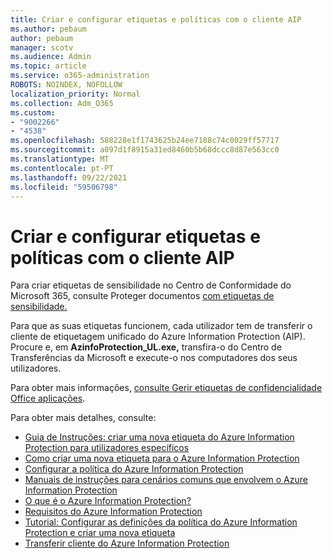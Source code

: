 ```yaml
---
title: Criar e configurar etiquetas e políticas com o cliente AIP
ms.author: pebaum
author: pebaum
manager: scotv
ms.audience: Admin
ms.topic: article
ms.service: o365-administration
ROBOTS: NOINDEX, NOFOLLOW
localization_priority: Normal
ms.collection: Adm_O365
ms.custom:
- "9002266"
- "4538"
ms.openlocfilehash: 588228e1f1743625b24ee7188c74c0029ff57717
ms.sourcegitcommit: a097d1f8915a31ed8460b5b68dccc8d87e563cc0
ms.translationtype: MT
ms.contentlocale: pt-PT
ms.lasthandoff: 09/22/2021
ms.locfileid: "59506798"
---
```

# <a name="creating-and-configuring-labels-and-policies-with-aip-client"></a>Criar e configurar etiquetas e políticas com o cliente AIP

Para criar etiquetas de sensibilidade no Centro de Conformidade do Microsoft 365, consulte Proteger documentos [com etiquetas de sensibilidade.](https://docs.microsoft.com/microsoft-365/business-video/create-sensitivity-labels)

Para que as suas etiquetas funcionem, cada utilizador tem de transferir o cliente de etiquetagem unificado do Azure Information Protection (AIP). Procure e, em **AzinfoProtection_UL.exe,** transfira-o do Centro de Transferências da Microsoft e execute-o nos computadores dos seus utilizadores.

Para obter mais informações, [consulte Gerir etiquetas de confidencialidade Office aplicações](https://docs.microsoft.com/microsoft-365/compliance/sensitivity-labels-office-apps).

Para obter mais detalhes, consulte: 

- [Guia de Instruções: criar uma nova etiqueta do Azure Information Protection para utilizadores específicos](https://docs.microsoft.com/azure/information-protection/quickstart-label-specificusers)
- [Como criar uma nova etiqueta para o Azure Information Protection](https://docs.microsoft.com/azure/information-protection/configure-policy-new-label)
- [Configurar a política do Azure Information Protection](https://docs.microsoft.com/azure/information-protection/configure-policy)
- [Manuais de instruções para cenários comuns que envolvem o Azure Information Protection](https://docs.microsoft.com/azure/information-protection/how-to-guides)
- [O que é o Azure Information Protection?](https://docs.microsoft.com/azure/information-protection/what-is-information-protection)
- [Requisitos do Azure Information Protection](https://docs.microsoft.com/azure/information-protection/requirements)
- [Tutorial: Configurar as definições da política do Azure Information Protection e criar uma nova etiqueta](https://docs.microsoft.com/azure/information-protection/infoprotect-quick-start-tutorial)
- [Transferir cliente do Azure Information Protection](https://www.microsoft.com/download/details.aspx?id=53018)
